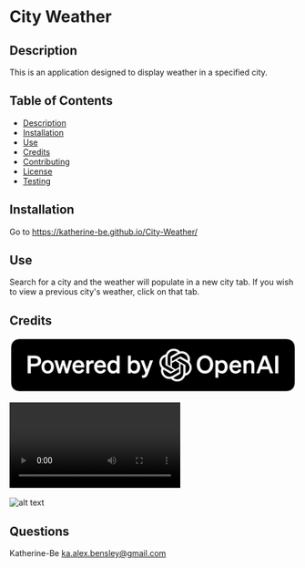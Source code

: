 
# City Weather
    
## Description
This is an application designed to display weather in a specified city.

## Table of Contents
- [Description](#description)
- [Installation](#installation)
- [Use](#use)    
- [Credits](#credits)
- [Contributing](#contributing)
- [License](#license)
- [Testing](#testing)

    
## Installation
Go to https://katherine-be.github.io/City-Weather/
    
## Use
Search for a city and the weather will populate in a new city tab. If you wish to view a previous city's weather, click on that tab.

##  Credits
![alt text](./assets/images/powered-by-openai-badge-filled-on-dark.svg)

![alt text](./assets/images/City_Weather_Demo_2.mp4)

![ alt text ](https://img.shields.io/badge/Creator-KAT-pink)

## Questions
Katherine-Be
ka.alex.bensley@gmail.com
